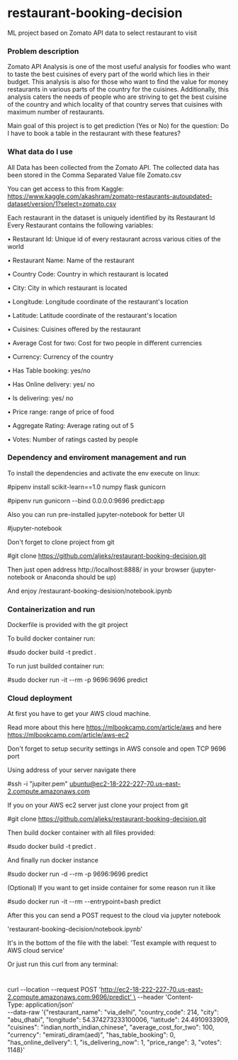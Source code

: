 # restaurant-booking-decision
ML project based on Zomato API data to select restaurant to visit

### Problem description

Zomato API Analysis is one of the most useful analysis for foodies who want to taste the best cuisines of every part of the world which lies in their budget. This analysis is also for those who want to find the value for money restaurants in various parts of the country for the cuisines. Additionally, this analysis caters the needs of people who are striving to get the best cuisine of the country and which locality of that country serves that cuisines with maximum number of restaurants.

Main goal of this project is to get prediction (Yes or No) for the question: Do I have to book a table in the restaurant with these features?

### What data do I use

All Data has been collected from the Zomato API. The collected data has been stored in the Comma Separated Value file Zomato.csv

You can get access to this from Kaggle: https://www.kaggle.com/akashram/zomato-restaurants-autoupdated-dataset/version/1?select=zomato.csv

Each restaurant in the dataset is uniquely identified by its Restaurant Id Every Restaurant contains the following variables:

• Restaurant Id: Unique id of every restaurant across various cities of the world 

• Restaurant Name: Name of the restaurant 

• Country Code: Country in which restaurant is located 

• City: City in which restaurant is located 

• Longitude: Longitude coordinate of the restaurant's location 

• Latitude: Latitude coordinate of the restaurant's location 

• Cuisines: Cuisines offered by the restaurant 

• Average Cost for two: Cost for two people in different currencies

• Currency: Currency of the country 

• Has Table booking: yes/no 

• Has Online delivery: yes/ no 

• Is delivering: yes/ no 

• Price range: range of price of food 

• Aggregate Rating: Average rating out of 5 

• Votes: Number of ratings casted by people



### Dependency and enviroment management and run
To install the dependencies and activate the env execute on linux:

#pipenv install scikit-learn==1.0 numpy flask gunicorn

#pipenv run gunicorn --bind 0.0.0.0:9696 predict:app


Also you can run pre-installed jupyter-notebook for better UI

#jupyter-notebook


Don't forget to clone project from git

#git clone https://github.com/aljeks/restaurant-booking-decision.git


Then just open address http://localhost:8888/ in your browser (jupyter-notebook or Anaconda should be up)

And enjoy /restaurant-booking-desision/notebook.ipynb

### Containerization and run
Dockerfile is provided with the git project

To build docker container run:

#sudo docker build -t predict .

To run just builded container run:

#sudo docker run -it --rm -p 9696:9696 predict


### Cloud deployment

At first you have to get your AWS cloud machine.

Read more about this here https://mlbookcamp.com/article/aws 
and here https://mlbookcamp.com/article/aws-ec2

Don't forget to setup security settings in AWS console and open TCP 9696 port

Using address of your server navigate there

#ssh -i "jupiter.pem" ubuntu@ec2-18-222-227-70.us-east-2.compute.amazonaws.com


If you on your AWS ec2 server just clone your project from git

#git clone https://github.com/aljeks/restaurant-booking-decision.git


Then build docker container with all files provided:

#sudo docker build -t predict .


And finally run docker instance

#sudo docker run -d --rm -p 9696:9696 predict


(Optional) If you want to get inside container for some reason run it like

#sudo docker run -it --rm --entrypoint=bash predict


After this you can send a POST request to the cloud via jupyter notebook 

'restaurant-booking-decision/notebook.ipynb'

It's in the bottom of the file with the label: 'Test example with request to AWS cloud service'

Or just run this curl from any terminal:

#
curl --location --request POST 'http://ec2-18-222-227-70.us-east-2.compute.amazonaws.com:9696/predict' \
--header 'Content-Type: application/json' \
--data-raw '{"restaurant_name": "via_delhi",
 "country_code": 214,
 "city": "abu_dhabi",
 "longitude": 54.374273233100006,
 "latitude": 24.4910933909,
 "cuisines": "indian,north_indian,chinese",
 "average_cost_for_two": 100,
 "currency": "emirati_diram(aed)",
 "has_table_booking": 0,
 "has_online_delivery": 1,
 "is_delivering_now": 1,
 "price_range": 3,
 "votes": 1148}'




